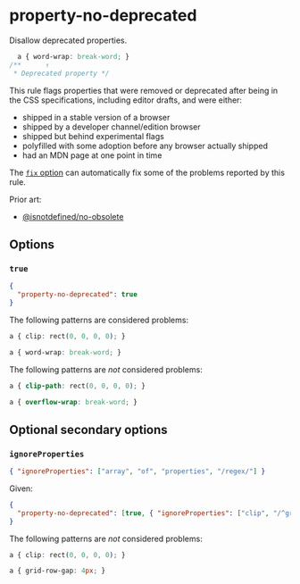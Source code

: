 # property-no-deprecated

Disallow deprecated properties.

<!-- prettier-ignore -->
```css
  a { word-wrap: break-word; }
/**      ↑
 * Deprecated property */
```

This rule flags properties that were removed or deprecated after being in the CSS specifications, including editor drafts, and were either:

- shipped in a stable version of a browser
- shipped by a developer channel/edition browser
- shipped but behind experimental flags
- polyfilled with some adoption before any browser actually shipped
- had an MDN page at one point in time

The [`fix` option](../../../docs/user-guide/options.md#fix) can automatically fix some of the problems reported by this rule.

Prior art:

- [@isnotdefined/no-obsolete](https://www.npmjs.com/package/@isnotdefined/stylelint-plugin)

## Options

### `true`

```json
{
  "property-no-deprecated": true
}
```

The following patterns are considered problems:

<!-- prettier-ignore -->
```css
a { clip: rect(0, 0, 0, 0); }
```

<!-- prettier-ignore -->
```css
a { word-wrap: break-word; }
```

The following patterns are _not_ considered problems:

<!-- prettier-ignore -->
```css
a { clip-path: rect(0, 0, 0, 0); }
```

<!-- prettier-ignore -->
```css
a { overflow-wrap: break-word; }
```

## Optional secondary options

### `ignoreProperties`

```json
{ "ignoreProperties": ["array", "of", "properties", "/regex/"] }
```

Given:

```json
{
  "property-no-deprecated": [true, { "ignoreProperties": ["clip", "/^grid-/"] }]
}
```

The following patterns are _not_ considered problems:

<!-- prettier-ignore -->
```css
a { clip: rect(0, 0, 0, 0); }
```

<!-- prettier-ignore -->
```css
a { grid-row-gap: 4px; }
```
